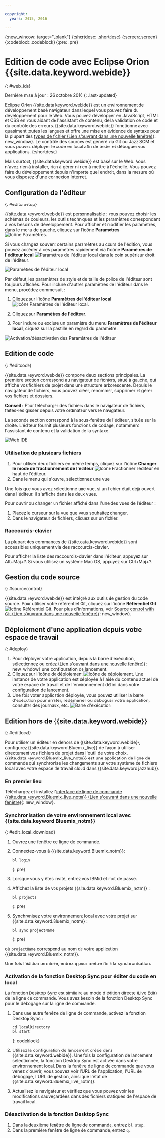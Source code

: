 ```yaml
---

copyright:
  years: 2015, 2016

---
```


{:new_window: target="_blank"}
{:shortdesc: .shortdesc}
{:screen:.screen}
{:codeblock:.codeblock}
{:pre: .pre}

# Edition de code avec Eclipse Orion {{site.data.keyword.webide}}
{: #web_ide}

Dernière mise à jour : 26 octobre 2016
{: .last-updated}

Eclipse Orion {{site.data.keyword.webide}} est un environnement de développement basé navigateur dans lequel vous pouvez faire du développement pour le Web. Vous pouvez développer en JavaScript, HTML et CSS en vous aidant de l'assistant de contenu, de la validation de code et du contrôle des erreurs. {{site.data.keyword.webide}} fonctionne avec quasiment toutes les langues et offre une mise en évidence de syntaxe pour la plupart des [types de fichier (Lien s'ouvrant dans une nouvelle fenêtre)](https://hub.jazz.net/docs/overview/#dev_support){: new_window}. Le contrôle des sources est généré via Git ou Jazz SCM et vous pouvez déployer le code en local afin de tester et déboguer vos applications.
{:shortdesc}

Mais surtout, {{site.data.keyword.webide}} est basé sur le Web. Vous n'avez rien à installer, rien à gérer ni rien à mettre à l'échelle. Vous pouvez faire du développement depuis n'importe quel endroit, dans la mesure où vous disposez d'une connexion Internet.

## Configuration de l'éditeur
{: #editorsetup}

{{site.data.keyword.webide}} est personnalisable : vous pouvez choisir les schémas de couleurs, les outils techniques et les paramètres correspondant à vos besoins de développement. Pour
afficher et modifier les paramètres, dans le menu de gauche, cliquez sur l'icône **Paramètres**
<img class="inline" src="./images/webide_settings_icon_light.png"  alt="Icône Paramètres">.

Si vous changez souvent certains paramètres au cours de l'édition, vous pouvez accéder à ces paramètres rapidement via l'icône **Paramètres de l'éditeur local** <img class="inline" src="./images/webide_local_settings_icon_light.png"  alt="Paramètres de l'éditeur local"> dans le coin supérieur droit de l'éditeur.

![Paramètres de l'éditeur local](images/webide_local_editor_settings_light.png)

Par défaut, les paramètres de style et de taille de police de l'éditeur sont toujours affichés. Pour inclure d'autres paramètres de l'éditeur dans le menu, procédez comme suit :

1. Cliquez sur l'icône **Paramètres de l'éditeur local**
<img class="inline" src="./images/webide_local_settings_icon_light.png"  alt="Icône Paramètres de l'éditeur local">.

2. Cliquez sur **Paramètres de l'éditeur**.

3. Pour inclure ou exclure un paramètre du menu **Paramètres de l'éditeur local**, cliquez sur la pastille en regard du paramètre.

![Activation/désactivation des Paramètres de l'éditeur](images/webide_editor_settings_toggle_light.png)


## Edition de code
{: #editcode}

{{site.data.keyword.webide}} comporte deux sections principales. La première section correspond au navigateur de fichiers, situé à gauche, qui affiche vos fichiers de projet dans une structure arborescente. Depuis le navigateur de fichiers, vous pouvez créer, renommer, supprimer et gérer vos fichiers et dossiers.

**Conseil :** Pour télécharger des fichiers dans le navigateur de fichiers, faites-les glisser depuis votre ordinateur vers le navigateur.

La seconde section correspond à la sous-fenêtre de l'éditeur, située sur la droite. L'éditeur fournit plusieurs fonctions de codage, notamment l'assistant de contenu et la validation de la syntaxe.

![Web IDE](images/webide_light.png)

### Utilisation de plusieurs fichiers
1. Pour utiliser deux fichiers en même temps, cliquez sur l'icône **Changer le mode de fractionnement de l'éditeur**
<img class="inline" src="./images/webide_split_editor_icon_light.png"  alt="Icône Fractionner l'éditeur"> en haut de l'éditeur.
2. Dans le menu qui s'ouvre, sélectionnez une vue.

 Une fois que vous avez sélectionné une vue, si un fichier était déjà ouvert dans l'éditeur, il s'affiche dans les deux vues.

 Pour ouvrir ou changer un fichier affiché dans l'une des vues de l'éditeur :
 1. Placez le curseur sur la vue que vous souhaitez changer.
 2. Dans le navigateur de fichiers, cliquez sur un fichier.

### Raccourcis-clavier
La plupart des commandes de {{site.data.keyword.webide}} sont accessibles uniquement via des raccourcis-clavier.

Pour afficher la liste des raccourcis-clavier dans l'éditeur, appuyez sur Alt+Maj+?. Si vous utilisez un système Mac OS, appuyez sur Ctrl+Maj+?.

## Gestion du code source
{: #sourcecontrol}

{{site.data.keyword.webide}} est intégré aux outils de gestion du code source. Pour utiliser votre référentiel Git, cliquez sur l'icône
**Référentiel Git** <img class="inline" src="./images/webide_git_icon_light.png"  alt="Icône Référentiel Git">. Pour plus d'informations, voir [Source control with Git (Lien s'ouvrant dans une nouvelle fenêtre)](https://hub.jazz.net/docs/git/){: new_window}.


## Déploiement d'une application depuis votre espace de travail
{: #deploy}

1. Pour déployer votre application, depuis la barre d'exécution, sélectionnez ou [créez (Lien s'ouvrant dans une nouvelle fenêtre)](https://hub.jazz.net/tutorials/livesync/#launch_configuration){: new_window} une configuration de lancement.
1. Cliquez sur l'icône de déploiement <img class="inline" src="./images/webide_deploy_button_light.png"  alt="Icône de déploiement">. Une instance de votre application est déployée à l'aide du contenu actuel de votre espace de travail et de l'environnement défini dans votre configuration de lancement. 
2. Une fois voter application déployée, vous pouvez utiliser la barre d'exécution pour arrêter, redémarrer ou déboguer votre application, consulter des journaux, etc.
![ Barre d'exécution](images/webide_runbar_light.png)

 ## Edition hors de {{site.data.keyword.webide}}
{: #editlocal}

Pour utiliser un éditeur en dehors de {{site.data.keyword.webide}}, configurez {{site.data.keyword.Bluemix_live}} de façon à utiliser directement vos fichiers de projet dans l'outil de votre choix. {{site.data.keyword.Bluemix_live_notm}} est une application de ligne de commande qui synchronise les changements sur votre système de fichiers local avec votre espace de travail cloud dans {{site.data.keyword.jazzhub}}. 

### En premier lieu 

Téléchargez et installez l'[interface de ligne de commande {{site.data.keyword.Bluemix_live_notm}} (Lien s'ouvrant dans une nouvelle fenêtre)](http://livesyncdownload.ng.bluemix.net){: new_window}.

### Synchronisation de votre environnement local avec {{site.data.keyword.Bluemix_notm}}
{: #edit_local_download}

1. Ouvrez une fenêtre de ligne de commande.
2. Connectez-vous à {{site.data.keyword.Bluemix_notm}}:

	```
	bl login
	```
	{: pre}

3. Lorsque vous y êtes invité, entrez vos IBMid et mot de passe.
4. Affichez la liste de vos projets {{site.data.keyword.Bluemix_notm}} : 

	```
	bl projects
	```
	{: pre}

4. Synchronisez votre environnement local avec votre projet sur {{site.data.keyword.Bluemix_notm}} :

	```
	bl sync projectName
	```
	{: pre}

où `projectName` correspond au nom de votre application {{site.data.keyword.Bluemix_notm}}.

Une fois l'édition terminée, entrez `q` pour mettre fin à la synchronisation.

### Activation de la fonction Desktop Sync pour éditer du code en local

La fonction Desktop Sync est similaire au mode d'édition directe (Live Edit) de la ligne de commande. Vous avez besoin de la fonction Desktop Sync pour le débogage sur la ligne de commande.
1. Dans une autre fenêtre de ligne de commande, activez la fonction Desktop Sync :

	```
	cd localDirectory
	bl start
	```
	{: codeblock}

2. Utilisez la configuration de lancement créée dans {{site.data.keyword.webide}}. Une fois la configuration de lancement sélectionnée, la fonction Desktop Sync est activée dans votre environnement local. Dans la fenêtre de ligne de commande que vous venez d'ouvrir, vous pouvez voir l'URL de l'application, l'URL de débogage, l'URL de gestion, ainsi que l'état de {{site.data.keyword.Bluemix_live_notm}}.

3. Actualisez le navigateur et vérifiez que vous pouvez voir les modifications sauvegardées dans des fichiers statiques de l'espace de travail local. 

### Désactivation de la fonction Desktop Sync

1. Dans la deuxième fenêtre de ligne de commande, entrez `bl stop`.
2. Dans la première fenêtre de ligne de commande, entrez `q`.

